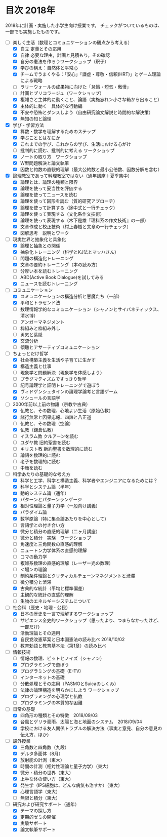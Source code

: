 # 目次 2018年

2018年に計画・実施した小学生向け授業です。
チェックがついているものは、一部でも実施したものです。

- [ ] 楽しく生活（数理とコミュニケーションの観点から考える）
	- [x] 自立 定義とその応用
	- [x] 自律 必要な理由，計画と見積もり，その確認
	- [x] 自分の憲法を作ろうワークショップ（釈子）
	- [x] 学びの構え：自然体と平常心
	- [x] チームでうまくやる：「安心」「謙虚・尊敬・信頼(HRT)」とゲーム理論による戦略
	- [ ] ラリーウォールの成果物に向けた「怠惰・短気・傲慢」
	- [ ] 計画とブリコラージュ（ワークショップ）
	- [x] 複雑さと主体的に動くこと、論語（実施忘れ＞小さな箱から出ること）
	- [x] 主体的に動く　具体的な行動編
	- [x] 不安や恐怖とダンスしよう（自由研究論文解説と時間的な解決策）
	- [x] 無知の知と論理
- [x] 学び・学習方法
	- [x] 算数・数学を理解するためのステップ
	- [x] 学ぶこととはなにか
	- [x] これまでの学び、これからの学び、生活における心がけ
	- [ ] 批判的に読む、批判的に考える ワークショップ
	- [x] ノートの取り方　ワークショップ
	- [x] W型問題解決と論文執筆
	- [x] 因数と約数の直観的理解（最大公約数と最小公倍数、因数分解を含む）
- [x] 論理教室であって料理教室ではない（通年講座＋夏季集中）
	- [x] 論理とは．論理の種類と限界
	- [x] 論理を使って妥当性を評価する
	- [x] 論理を使ってニュースを読む
	- [x] 論理を使って図形を読む（質的研究アプローチ）
	- [x] 論理を使って計算する（途中式と一行チェック）
	- [x] 論理を使って表現する（文化系作文技術）
	- [x] 論理を使って表現する（木下是雄『理科系の作文技術』の一部）
	- [x] 文章作成と校正技術（村上春樹と文章の一行チェック）
	- [x] 図解思考　説明とワーク
- [ ] 現実世界と抽象化と具象化
	- [x] 論理と抽象との関係
	- [x] 抽象化トレーニング（科学とKJ法とマッハさん）
	- [ ] 問題の構造化トレーニング
	- [x] 文章の要約トレーニング（本の読み方）
	- [ ] 分厚い本を読むトレーニング
	- [ ] ABD(Active Book Dialogue)を試してみる
	- [x] ニュースを読むトレーニング
- [ ] コミュニケーション
	- [x] コミュニケーションの構造分析と悪魔たち（一部）
	- [x] 平和とトラセンド法
	- [ ] 数理情報学的なコミュニケーション（シャノンとサイバネティックス、清水博）
	- [ ] アンガーマネジメント
	- [ ] 枠組みと枠組み外し
	- [ ] 勇気と葉隠
	- [x] 交流分析
	- [ ] 傾聴とアサーティブコミュニケーション
- [ ] ちょっとだけ哲学
	- [x] 社会構築主義を生活や子育てに生かす
	- [x] 構造主義と仕事
	- [ ] 現象学と問題解決（現象学を体感しよう）
	- [ ] プラグマティズムですっきり哲学
	- [ ] 記号論理学と証明トレーニングで遊ぼう
	- [x] ヴィドゲンシュタインの論理学論考と言語ゲーム
	- [x] ソシュールの言語学
- [ ] 2000年前以上前の物語（宗教や古典）
	- [x] 仏教と、その数理、心地よい生活（原始仏教）
	- [x] 諸行無常と因果応報、四諦と八正道
	- [ ] 仏教と、その数理（空論）
	- [x] 仏教（鎌倉仏教）
	- [ ] イスラム教 クルアーンを読む
	- [ ] ユダヤ教 旧約聖書を読む
	- [ ] キリスト教 新約聖書を数理的に読む
	- [ ] 論語を数理的に読む
	- [ ] 老子を数理的に読む
	- [ ] 中庸を読む
- [ ] 科学あたりの基礎的な考え方
	- [x] 科学と工学、科学と構造主義、科学者やエンジニアになるためには？
	- [x] 科学とシステム論（半年）
	- [x] 動的システム論（通年）
	- [x] パターンとパターンランゲージ
	- [x] 相対性理論と量子力学（一般向け講義）
	- [x] パラダイム論
	- [x] 数学原論（特に集合論あたりを中心として）
	- [ ] 言語学との付き合い方
	- [x] 微分と積分の直感的理解（二ヶ月講座）
	- [ ] 微分と積分　実験　ワークショップ
	- [ ] 角速度と三角関数の直感的理解
	- [ ] ニュートン力学体系の直感的理解
	- [ ] コマの動力学
	- [ ] 複雑系数理の直感的理解（レーザー光の数理）
	- [ ] ＜場＞の理論
	- [ ] 制約条件理論とクリティカルチェーンマネジメントと渋滞
	- [ ] 微分積分と渋滞
	- [x] 古典的な統計（平均と標準偏差）
	- [ ] 主観的な統計の直感的理解
	- [ ] 生物のエネルギーシステムについて
- [ ] 社会科（歴史・地理・公民）
	- [x] 日本の歴史を一言で理解するワークショッップ
	- [ ] サピエンス全史的ワークショップ（思ったより、つまらなかったけど、一部だけ)
	- [ ] 活動理論とその適用
	- [x] 自民党改憲草案と日本国憲法の読み比べ 2018/10/02
	- [ ] 教育勅語と教育基本法（第1章）の読み比べ
- [ ] 情報技術
	- [ ] 情報の数理、ビットとノイズ（シャノン）
	- [x] プログラミングで遊ぼう
	- [x] プログラミングの基礎（E-TV)
	- [ ] インターネットの基礎
	- [ ] 分散処理とその応用（PASMOとSuicaのしくみ）
	- [ ] 法律の論理構造を明らかにしよう ワークショップ
	- [x] プログラミングの心理学と仏教
	- [ ] プログラミングの本質的な困難
- [ ] 日常の基礎
	- [x] 四角形の種類とその特徴　2018/09/03
	- [x] 台風とゲリラ豪雨、太陽と海と地面のシステム　2018/09/04
	- [x] 学校における友人関係トラブルの解決方法（事実と意見、自分の意見の伝え方、ほか）
- [ ] 課外授業
	- [x] 三角数と四角数（九段）
	- [x] デルタ多面体（8月）
	- [x] 放射能の計測（東大）
	- [x] 時間の計測（相対性理論と量子力学）（東大）
	- [x] 微分・積分の世界（東大）
	- [x] 上手な体の使い方（東大）
	- [x] 発生学（IPS細胞は、どんな病気も治すか）（東大）
	- [x] 心理言語学（東大）
	- [ ] 無限と積分（東大）
- [ ] 研究および研究サポート（通年）
	- [x] テーマの探し方
	- [x] 定期的ゼミの開催
	- [x] 実験サポート
	- [x] 論文執筆サポート
